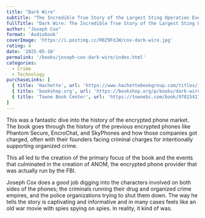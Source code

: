 ```yaml
---
title: "Dark Wire"
subtitle: "The Incredible True Story of the Largest Sting Operation Ever"
fullTitle: "Dark Wire: The Incredible True Story of the Largest Sting Operation Ever"
author: "Joseph Cox"
format: 'Audiobook'
coverImage: 'https://i.postimg.cc/R0Z9FdJW/cox-dark-wire.jpg'
rating: 4
date: '2025-05-10'
permalink: '/books/joseph-cox-dark-wire/index.html'
categories:
  - Crime
  - Technology
purchaseLinks: [
  { title: 'Hachette', url: 'https://www.hachettebookgroup.com/titles/joseph-cox/dark-wire/9781541702691/' },
  { title: 'bookshop.org', url: 'https://bookshop.org/p/books/dark-wire-the-incredible-true-story-of-the-largest-sting-operation-in-history-joseph-cox/20664624' },
  { title: 'Towne Book Center', url: 'https://townebc.com/book/9781541702691' }
]
---
```

This was a fantastic dive into the history of the encrypted phone market. The book goes through the history of the previous encrypted phones like Phantom Secure, EncroChat, and SkyPhones and how those companies got charged, often with their founders facing criminal charges for intentionally supporting organized crime.

This all led to the creation of the primary focus of the book and the events that culminated in the creation of ANOM, the encrypted phone provider that was actually run by the FBI.

Joseph Cox does a good job digging into the characters involved on both sides of the phones; the criminals running their drug and organized crime empires, and the police organizations trying to shut them down. The way he tells the story is captivating and informative and in many cases feels like an old war movie with spies spying on spies. In reality, it kind of was.